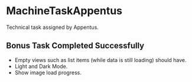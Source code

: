 # MachineTaskAppentus
Technical task assigned by Appentus.

## Bonus Task Completed Successfully
- Empty views such as list items (while data is still loading) should have.
- Light and Dark Mode.
- Show image load progress.
